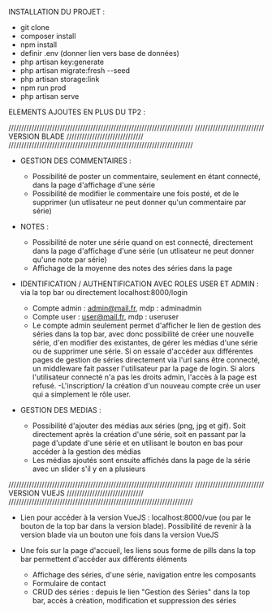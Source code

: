 INSTALLATION DU PROJET :

- git clone
- composer install
- npm install
- definir .env (donner lien vers base de données)
- php artisan key:generate
- php artisan migrate:fresh --seed
- php artisan storage:link
- npm run prod
- php artisan serve


ELEMENTS AJOUTES EN PLUS DU TP2 :

////////////////////////////////////////////////////////////////////////
/////////////////////////// VERSION BLADE //////////////////////////////
////////////////////////////////////////////////////////////////////////

- GESTION DES COMMENTAIRES : 
    - Possibilité de poster un commentaire, seulement en étant connecté, dans la page d'affichage d'une série
    - Possibilité de modifier le commentaire une fois posté, et de le supprimer (un utlisateur ne peut donner
     qu'un commentaire par série)

- NOTES : 
    - Possibilité de noter une série quand on est connecté, directement dans la page d'affichage d'une série 
    (un utlisateur ne peut donner qu'une note par série)
    - Affichage de la moyenne des notes des séries dans la page

- IDENTIFICATION / AUTHENTIFICATION AVEC ROLES USER ET ADMIN : via la top bar ou directement localhost:8000/login
    - Compte admin : admin@mail.fr, mdp : adminadmin
    - Compte user : user@mail.fr, mdp : useruser
    - Le compte admin seulement permet d'afficher le lien de gestion des séries dans la top bar, avec donc possibilité de créer une nouvelle série, d'en 
modifier des existantes, de gérer les médias d'une série ou de supprimer une série. Si on essaie d'accéder aux différentes pages de gestion de séries directement via l'url sans être
connecté, un middleware fait passer l'utilisateur par la page de login. Si alors l'utilisateur connecté n'a pas les droits admin, l'accès à la page est refusé.
    -L'inscription/ la création d'un nouveau compte crée un user qui a simplement le rôle user. 
    
- GESTION DES MEDIAS :
    - Possibilité d'ajouter des médias aux séries (png, jpg et gif). Soit directement après la création d'une série, soit en passant par la page d'update         d'une série et en utilisant le bouton en bas pour accéder à la gestion des médias
    - Les médias ajoutés sont ensuite affichés dans la page de la série avec un slider s'il y en a plusieurs
    

////////////////////////////////////////////////////////////////////////
/////////////////////////// VERSION VUEJS //////////////////////////////
////////////////////////////////////////////////////////////////////////
- Lien pour accéder à la version VueJS : localhost:8000/vue (ou par le bouton de la top bar dans la version blade). Possibilité de revenir à la version blade via un bouton une fois dans la version VueJS
- Une fois sur la page d'accueil, les liens sous forme de pills dans la top bar permettent d'accéder aux différents éléments

    - Affichage des séries, d'une série, navigation entre les composants
    - Formulaire de contact
    - CRUD des séries : depuis le lien "Gestion des Séries" dans la top bar, accès à création, modification et suppression des séries
